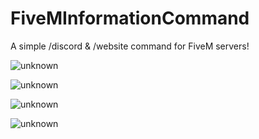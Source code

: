 # FiveMInformationCommand
A simple /discord &amp; /website command for FiveM servers!


![unknown](https://user-images.githubusercontent.com/98543952/152370705-e3189834-88a9-40d1-8f02-6d619ce4f508.png)


![unknown](https://user-images.githubusercontent.com/98543952/152370722-460ca434-8e73-43b4-a38d-e7224ae4ee8e.png)


![unknown](https://user-images.githubusercontent.com/98543952/152370739-cc1bb3db-1238-4b02-b878-c8a586976cd0.png)


![unknown](https://user-images.githubusercontent.com/98543952/152370748-11e16bce-1bf0-4471-900e-f815ab3e9c07.png)
